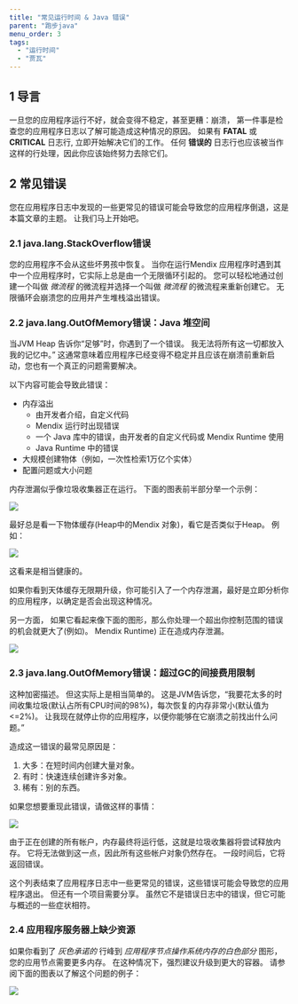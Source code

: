 ```yaml
---
title: "常见运行时间 & Java 错误"
parent: "跑步java"
menu_order: 3
tags:
  - "运行时间"
  - "贾瓦"
---
```


## 1 导言

一旦您的应用程序运行不好，就会变得不稳定，甚至更糟：崩溃， 第一件事是检查您的应用程序日志以了解可能造成这种情况的原因。 如果有 **FATAL** 或 **CRITICAL** 日志行, 立即开始解决它们的工作。 任何 **错误的** 日志行也应该被当作这样的行处理，因此你应该始终努力去除它们。

## 2 常见错误
您在应用程序日志中发现的一些更常见的错误可能会导致您的应用程序倒退，这是本篇文章的主题。 让我们马上开始吧。

### 2.1 java.lang.StackOverflow错误

您的应用程序不会从这些坏男孩中恢复。 当你在运行Mendix 应用程序时遇到其中一个应用程序时，它实际上总是由一个无限循环引起的。 您可以轻松地通过创建一个叫做 *微流程* 的微流程并选择一个叫做 *微流程* 的微流程来重新创建它。 无限循环会崩溃您的应用并产生堆栈溢出错误。

### 2.2 java.lang.OutOfMemory错误：Java 堆空间

当JVM Heap 告诉你“足够”时，你遇到了一个错误。 我无法将所有这一切都放入我的记忆中。” 这通常意味着应用程序已经变得不稳定并且应该在崩溃前重新启动，您也有一个真正的问题需要解决。

以下内容可能会导致此错误：

*   内存溢出
    *   由开发者介绍，自定义代码
    *   Mendix 运行时出现错误
    *   一个 Java 库中的错误，由开发者的自定义代码或 Mendix Runtime 使用
    *   Java Runtime 中的错误
*   大规模创建物体（例如，一次性检索1万亿个实体）
*   配置问题或大小问题

内存泄漏似乎像垃圾收集器正在运行。 下面的图表前半部分举一个示例：

![](attachments/mendix-runtime-java-errors/2.jpg)

最好总是看一下物体缓存(Heap中的Mendix 对象)，看它是否类似于Heap。 例如：

![](attachments/mendix-runtime-java-errors/3.jpg)

这看来是相当健康的。

如果你看到天体缓存无限期升级，你可能引入了一个内存泄漏，最好是立即分析你的应用程序，以确定是否会出现这种情况。

另一方面， 如果它看起来像下面的图形，那么你处理一个超出你控制范围的错误的机会就更大了(例如)。 Mendix Runtime) 正在造成内存泄漏。

![](attachments/mendix-runtime-java-errors/4.jpg)

### 2.3 java.lang.OutOfMemory错误：超过GC的间接费用限制

这种加密描述。 但这实际上是相当简单的。 这是JVM告诉您，“我要花太多的时间收集垃圾(默认占所有CPU时间的98%)，每次恢复的内存非常小(默认值为 <=2%)。 让我现在就停止你的应用程序，以便你能够在它崩溃之前找出什么问题。”

造成这一错误的最常见原因是：

1.  大多：在短时间内创建大量对象。
2.  有时：快速连续创建许多对象。
3.  稀有：别的东西。

如果您想要重现此错误，请做这样的事情：

![](attachments/mendix-runtime-java-errors/common-errors.png)

由于正在创建的所有帐户，内存最终将运行低，这就是垃圾收集器将尝试释放内存。 它将无法做到这一点，因此所有这些帐户对象仍然存在。 一段时间后，它将返回错误。

这个列表结束了应用程序日志中一些更常见的错误，这些错误可能会导致您的应用程序退出。 但还有一个项目需要分享。 虽然它不是错误日志中的错误，但它可能与概述的一些症状相符。

### 2.4 应用程序服务器上缺少资源

如果你看到了 *灰色承诺的* 行峰到 *应用程序节点操作系统内存的白色部分* 图形， 您的应用节点需要更多内存。 在这种情况下，强烈建议升级到更大的容器。 请参阅下面的图表以了解这个问题的例子：

![](attachments/mendix-runtime-java-errors/6.jpg)

